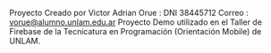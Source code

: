 Proyecto Creado por Victor Adrian Orue : DNI 38445712
Correo : vorue@alumno.unlam.edu.ar
Proyecto Demo utilizado en el Taller de Firebase de la Tecnicatura en Programación (Orientación Mobile) de UNLAM.
